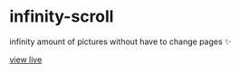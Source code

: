 # infinity-scroll

infinity amount of pictures without have to change pages :sparkles:

[view live](https://cblokkeel.github.io/infinity-scroll)
